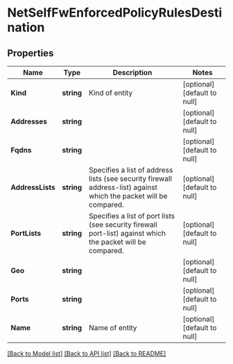 # NetSelfFwEnforcedPolicyRulesDestination

## Properties
Name | Type | Description | Notes
------------ | ------------- | ------------- | -------------
**Kind** | **string** | Kind of entity | [optional] [default to null]
**Addresses** | **string** |  | [optional] [default to null]
**Fqdns** | **string** |  | [optional] [default to null]
**AddressLists** | **string** | Specifies a list of address lists (see security firewall address-list) against which the packet will be compared. | [optional] [default to null]
**PortLists** | **string** | Specifies a list of port lists (see security firewall port-list) against which the packet will be compared. | [optional] [default to null]
**Geo** | **string** |  | [optional] [default to null]
**Ports** | **string** |  | [optional] [default to null]
**Name** | **string** | Name of entity | [optional] [default to null]

[[Back to Model list]](../README.md#documentation-for-models) [[Back to API list]](../README.md#documentation-for-api-endpoints) [[Back to README]](../README.md)


